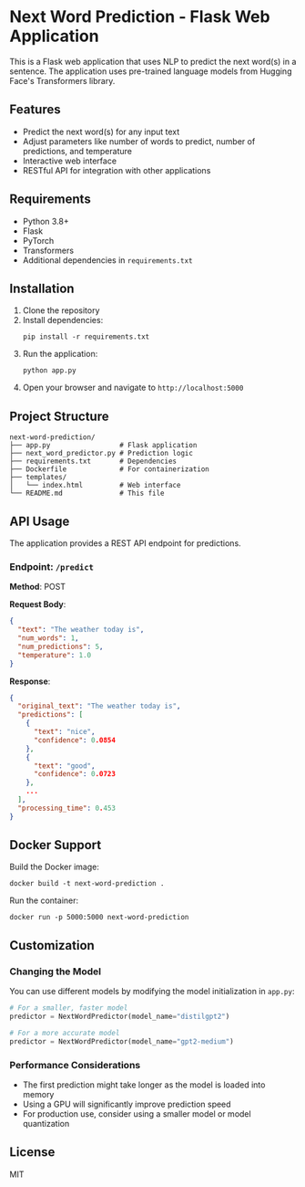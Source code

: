 # Next Word Prediction - Flask Web Application

This is a Flask web application that uses NLP to predict the next word(s) in a sentence. The application uses pre-trained language models from Hugging Face's Transformers library.

## Features

- Predict the next word(s) for any input text
- Adjust parameters like number of words to predict, number of predictions, and temperature
- Interactive web interface
- RESTful API for integration with other applications

## Requirements

- Python 3.8+
- Flask
- PyTorch
- Transformers
- Additional dependencies in `requirements.txt`

## Installation

1. Clone the repository
2. Install dependencies:
   ```
   pip install -r requirements.txt
   ```
3. Run the application:
   ```
   python app.py
   ```
4. Open your browser and navigate to `http://localhost:5000`

## Project Structure

```
next-word-prediction/
├── app.py                 # Flask application
├── next_word_predictor.py # Prediction logic
├── requirements.txt       # Dependencies
├── Dockerfile             # For containerization
├── templates/
│   └── index.html         # Web interface
└── README.md              # This file
```

## API Usage

The application provides a REST API endpoint for predictions.

### Endpoint: `/predict`

**Method**: POST

**Request Body**:
```json
{
  "text": "The weather today is",
  "num_words": 1,
  "num_predictions": 5,
  "temperature": 1.0
}
```

**Response**:
```json
{
  "original_text": "The weather today is",
  "predictions": [
    {
      "text": "nice",
      "confidence": 0.0854
    },
    {
      "text": "good",
      "confidence": 0.0723
    },
    ...
  ],
  "processing_time": 0.453
}
```

## Docker Support

Build the Docker image:
```
docker build -t next-word-prediction .
```

Run the container:
```
docker run -p 5000:5000 next-word-prediction
```

## Customization

### Changing the Model

You can use different models by modifying the model initialization in `app.py`:

```python
# For a smaller, faster model
predictor = NextWordPredictor(model_name="distilgpt2")

# For a more accurate model
predictor = NextWordPredictor(model_name="gpt2-medium")
```

### Performance Considerations

- The first prediction might take longer as the model is loaded into memory
- Using a GPU will significantly improve prediction speed
- For production use, consider using a smaller model or model quantization

## License

MIT
